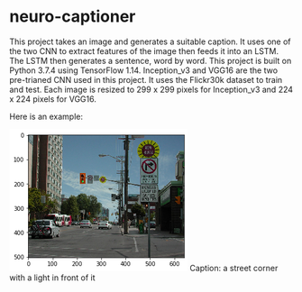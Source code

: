 # neuro-captioner
This project takes an image and generates a suitable caption. It uses one of the two CNN to extract features of the image then feeds it into an LSTM. The LSTM then generates a sentence, word by word. This project is built on Python 3.7.4 using TensorFlow 1.14. Inception_v3 and VGG16 are the two pre-trianed CNN used in this project. It uses the Flickr30k dataset to train and test. Each image is resized to 299 x 299 pixels for Inception_v3 and 224 x 224 pixels for VGG16.

Here is an example:

![Image 11365](/11365.png)
Caption: a street corner with a light in front of it
